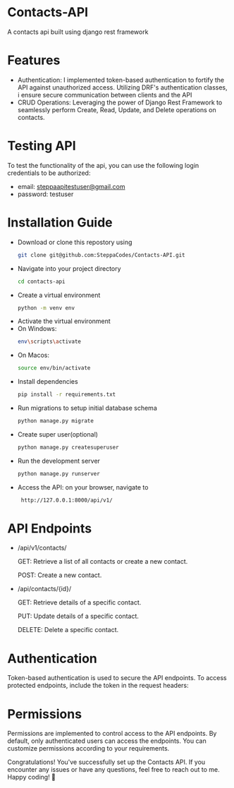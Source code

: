 # Contacts-API
A contacts api built using django rest framework

# Features 
- Authentication: I implemented token-based authentication to fortify the API against unauthorized access. Utilizing DRF's authentication classes, i ensure secure communication between clients and the API
- CRUD Operations: Leveraging the power of Django Rest Framework to seamlessly perform Create, Read, Update, and Delete operations on contacts.

# Testing API
To test the functionality of the api, you can use the following login credentials to be authorized:
- email: steppaapitestuser@gmail.com
- password: testuser
# Installation Guide

- Download or clone this repostory using
  ```sh
  git clone git@github.com:SteppaCodes/Contacts-API.git
- Navigate into your project directory
  ```sh
  cd contacts-api
- Create a virtual environment
  ```sh
  python -m venv env
- Activate the virtual environment
- On Windows:
  ```sh
  env\scripts\activate
- On Macos:
  ```sh 
  source env/bin/activate
- Install dependencies
  ```sh
  pip install -r requirements.txt
- Run migrations to setup initial database schema
  ```sh
  python manage.py migrate
- Create super user(optional)
  ```sh
  python manage.py createsuperuser
- Run the development server
  ```sh
  python manage.py runserver
- Access the API: on your browser, navigate to
   ``` sh
    http://127.0.0.1:8000/api/v1/

# API Endpoints
- /api/v1/contacts/

  GET: Retrieve a list of all contacts or create a new contact.
  
  POST: Create a new contact.
  
- /api/contacts/{id}/

  GET: Retrieve details of a specific contact.
  
  PUT: Update details of a specific contact.
  
  DELETE: Delete a specific contact.

# Authentication
Token-based authentication is used to secure the API endpoints. To access protected endpoints, include the token in the request headers:

# Permissions
Permissions are implemented to control access to the API endpoints. By default, only authenticated users can access the endpoints. You can customize permissions according to your requirements.

Congratulations! You've successfully set up the Contacts API. If you encounter any issues or have any questions, feel free to reach out to me. Happy coding! 🚀
